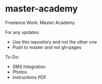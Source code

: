 # master-academy
Freelance Work: Master Academy

For any updates:

- Use this repository and not the other one
- Push to master and not gh-pages

To-Do:

- SMS Integration
- Photos
- Instructions PDF